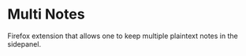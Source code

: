 # Multi Notes

Firefox extension that allows one to keep multiple plaintext notes in the sidepanel.
